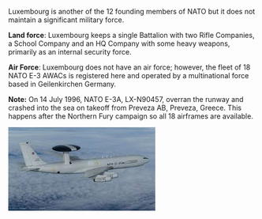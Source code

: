 Luxembourg is another of the 12 founding members of NATO but it does not
maintain a significant military force.

**Land force**: Luxembourg keeps a single Battalion with two Rifle
Companies, a School Company and an HQ Company with some heavy weapons,
primarily as an internal security force.

**Air Force**: Luxembourg does not have an air force; however, the fleet
of 18 NATO E-3 AWACs is registered here and operated by a multinational
force based in Geilenkirchen Germany.

**Note:** On 14 July 1996, NATO E-3A, LX-N90457, overran the runway and
crashed into the sea on takeoff from Preveza AB, Preveza, Greece. This
happens after the Northern Fury campaign so all 18 airframes are
available.

![](/assets/images/nato/lx/image1.png)
